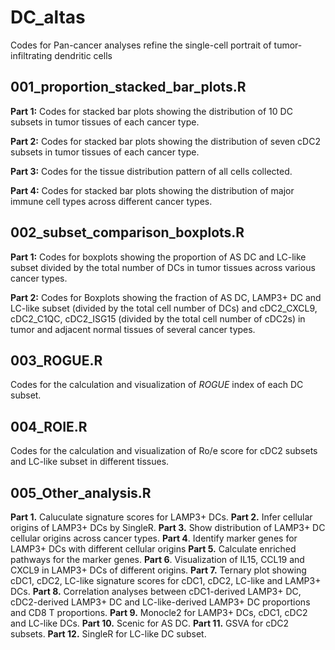 # DC_altas
Codes for Pan-cancer analyses refine the single-cell portrait of tumor-infiltrating dendritic cells
## 001_proportion_stacked_bar_plots.R
**Part 1:** Codes for stacked bar plots showing the distribution of 10 DC subsets in tumor tissues of each cancer type.

**Part 2:** Codes for stacked bar plots showing the distribution of seven cDC2 subsets in tumor tissues of each cancer type.

**Part 3:** Codes for the tissue distribution pattern of all cells collected.

**Part 4:** Codes for stacked bar plots showing the distribution of major immune cell types across different cancer types.
## 002_subset_comparison_boxplots.R
**Part 1:** Codes for boxplots showing the proportion of AS DC and LC-like subset divided by the total number of DCs in tumor tissues across various cancer types.

**Part 2:** Codes for Boxplots showing the fraction of AS DC, LAMP3+ DC and LC-like subset (divided by the total cell number of DCs) and cDC2_CXCL9, cDC2_C1QC, cDC2_ISG15 (divided by the total cell number of cDC2s) in tumor and adjacent normal tissues of several cancer types.
## 003_ROGUE.R
Codes for the calculation and visualization of *ROGUE* index of each DC subset.

## 004_ROIE.R
Codes for the calculation and visualization of Ro/e score for cDC2 subsets and LC-like subset in different tissues.

## 005_Other_analysis.R
**Part 1.** Caluculate signature scores for LAMP3+ DCs.
**Part 2.** Infer cellular origins of LAMP3+ DCs by SingleR.
**Part 3.** Show distribution of LAMP3+ DC cellular origins across cancer types.
**Part 4**. Identify marker genes for LAMP3+ DCs with different cellular origins
**Part 5.** Calculate enriched pathways for the marker genes.
**Part 6**. Visualization of IL15, CCL19 and CXCL9 in LAMP3+ DCs of different origins.
**Part 7.** Ternary plot showing cDC1, cDC2, LC-like signature scores for cDC1, cDC2, LC-like and LAMP3+ DCs.
**Part 8.** Correlation analyses between cDC1-derived LAMP3+ DC, cDC2-derived LAMP3+ DC and LC-like-derived LAMP3+ DC proportions and CD8 T proportions.
**Part 9.** Monocle2 for LAMP3+ DCs, cDC1, cDC2 and LC-like DCs.
**Part 10.** Scenic for AS DC.
**Part 11.** GSVA for cDC2 subsets.
**Part 12.** SingleR for LC-like DC subset.

